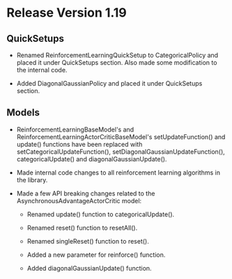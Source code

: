 # Release Version 1.19

## QuickSetups

* Renamed ReinforcementLearningQuickSetup to CategoricalPolicy and placed it under QuickSetups section. Also made some modification to the internal code.

* Added DiagonalGaussianPolicy and placed it under QuickSetups section.

## Models

* ReinforcementLearningBaseModel's and ReinforcementLearningActorCriticBaseModel's setUpdateFunction() and update() functions have been replaced with setCategoricalUpdateFunction(), setDiagonalGaussianUpdateFunction(), categoricalUpdate() and diagonalGaussianUpdate().

* Made internal code changes to all reinforcement learning algorithms in the library.

* Made a few API breaking changes related to the AsynchronousAdvantageActorCritic model:

	* Renamed update() function to categoricalUpdate().

	* Renamed reset() function to resetAll().

	* Renamed singleReset() function to reset().

	* Added a new parameter for reinforce() function.

	* Added diagonalGaussianUpdate() function.
